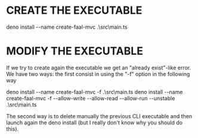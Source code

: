 # CREATE THE EXECUTABLE
deno install --name create-faal-mvc .\src\main.ts

# MODIFY THE EXECUTABLE
If we try to create again the executable we get an "already exist"-like error. 
We have two ways: the first consist in using the "-f" option in the following way

deno install --name create-faal-mvc -f .\src\main.ts
deno install --name create-faal-mvc -f --allow-write --allow-read --allow-run --unstable .\src\main.ts

The second way is to delete manually the previous CLI executable and then launch again the deno install (but I really don't know why you should do this).

